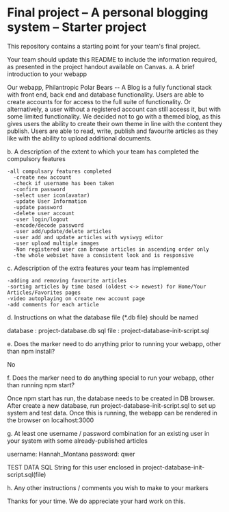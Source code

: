 Final project &ndash; A personal blogging system &ndash; Starter project
==========
This repository contains a starting point for your team's final project.

Your team should update this README to include the information required, as presented in the project handout available on Canvas.
 a. A brief introduction to your webapp

Our webapp, Philantropic Polar Bears -- A Blog is a fully functional stack with front end, back end and database functionality. Users are able to create accounts for for access to the full suite of functionality. Or alternatively, a user without a registered account can still access it, but with some limited functionality. We decided not to go with a themed blog, as this gives users the ability to create their own theme in line with the content they publish. Users are able to read, write, publish and favourite articles as they like with the ability to upload additional documents. 

 b. A description of the extent to which your team has completed the compulsory
 features

    -all compulsary features completed
      -create new account
      -check if username has been taken
      -confirm password
      -select user icon(avatar)
      -update User Information
      -update password
      -delete user account
      -user login/logout
      -encode/decode password
      -user add/update/delete articles
      -user add and update articles with wysiwyg editor
      -user upload multiple images
      -Non registered user can browse articles in ascending order only
      -the whole websiet have a consistent look and is responsive
    

 c. Adescription of the extra features your team has implemented

    -adding and removing favourite articles
    -sorting articles by time based (oldest <-> newest) for Home/Your Articles/Favorites pages
    -video autoplaying on create new account page
    -add comments for each article

 d. Instructions on what the database file (*.db file) should be named

   database : project-database.db 
   sql file : project-database-init-script.sql

 e. Does the marker need to do anything prior to running your webapp, other
 than npm install?

No

 f. Does the marker need to do anything special to run your webapp, other than
 running npm start?

 Once npm start has run, the database needs to be created in DB browser. After create a new database, run project-database-init-script.sql to set up system and test data. Once this is running, the webapp can be rendered in the browser on localhost:3000


 g. At least one username / password combination for an existing user in your
 system with some already-published articles

   username: Hannah_Montana
   password: qwer

TEST DATA SQL String for this user enclosed in project-database-init-script.sql(file) 

 h. Any other instructions / comments you wish to make to your markers

 Thanks for your time. We do appreciate your hard work on this.